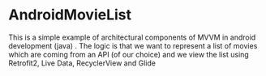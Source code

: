 # AndroidMovieList
This is a simple example of architectural components of MVVM in android development (java) . The logic is that we want to represent a list of movies which are coming from an API (of our choice) and we view the list using Retrofit2, Live Data, RecyclerView and Glide
